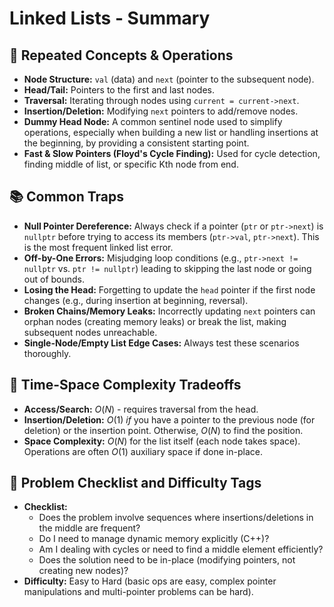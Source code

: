 # Linked Lists - Summary

## 🔁 Repeated Concepts & Operations
* **Node Structure:** `val` (data) and `next` (pointer to the subsequent node).
* **Head/Tail:** Pointers to the first and last nodes.
* **Traversal:** Iterating through nodes using `current = current->next`.
* **Insertion/Deletion:** Modifying `next` pointers to add/remove nodes.
* **Dummy Head Node:** A common sentinel node used to simplify operations, especially when building a new list or handling insertions at the beginning, by providing a consistent starting point.
* **Fast & Slow Pointers (Floyd's Cycle Finding):** Used for cycle detection, finding middle of list, or specific Kth node from end.

## 📚 Common Traps
* **Null Pointer Dereference:** Always check if a pointer (`ptr` or `ptr->next`) is `nullptr` before trying to access its members (`ptr->val`, `ptr->next`). This is the most frequent linked list error.
* **Off-by-One Errors:** Misjudging loop conditions (e.g., `ptr->next != nullptr` vs. `ptr != nullptr`) leading to skipping the last node or going out of bounds.
* **Losing the Head:** Forgetting to update the `head` pointer if the first node changes (e.g., during insertion at beginning, reversal).
* **Broken Chains/Memory Leaks:** Incorrectly updating `next` pointers can orphan nodes (creating memory leaks) or break the list, making subsequent nodes unreachable.
* **Single-Node/Empty List Edge Cases:** Always test these scenarios thoroughly.

## 🔁 Time-Space Complexity Tradeoffs
* **Access/Search:** $O(N)$ - requires traversal from the head.
* **Insertion/Deletion:** $O(1)$ *if* you have a pointer to the previous node (for deletion) or the insertion point. Otherwise, $O(N)$ to find the position.
* **Space Complexity:** $O(N)$ for the list itself (each node takes space). Operations are often $O(1)$ auxiliary space if done in-place.

## 📌 Problem Checklist and Difficulty Tags
* **Checklist:**
    * Does the problem involve sequences where insertions/deletions in the middle are frequent?
    * Do I need to manage dynamic memory explicitly (C++)?
    * Am I dealing with cycles or need to find a middle element efficiently?
    * Does the solution need to be in-place (modifying pointers, not creating new nodes)?
* **Difficulty:** Easy to Hard (basic ops are easy, complex pointer manipulations and multi-pointer problems can be hard).
